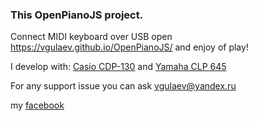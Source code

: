 ### This OpenPianoJS project.

Connect MIDI keyboard over USB open https://vgulaev.github.io/OpenPianoJS/ and enjoy of play!

I develop with: [Casio CDP-130](https://www.google.com/search?q=casio+cdp-130) and [Yamaha CLP 645](https://www.google.com/search?q=yamaha%20clp%20645)

For any support issue you can ask vgulaev@yandex.ru

my [facebook](https://www.facebook.com/gulaev.valentin)
